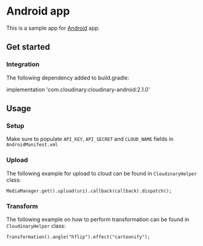 # Android app

This is a sample app for [Android](https://android.com) app.

## Get started

### Integration 

The following dependency added to build.gradle:

implementation 'com.cloudinary:cloudinary-android:2.1.0'

## Usage

### Setup

Make sure to populate `API_KEY`, `API_SECRET` and `CLOUD_NAME` fields in `AndroidManifest.xml`

### Upload

The following example for upload to cloud can be found in `CloudinaryHelper` class:

```MediaManager.get().upload(uri).callback(callback).dispatch();```

### Transform

The following example on how to perform transformation can be found in `CloudinaryHelper` class:

```Transformation().angle("hflip").effect("cartoonify");```

